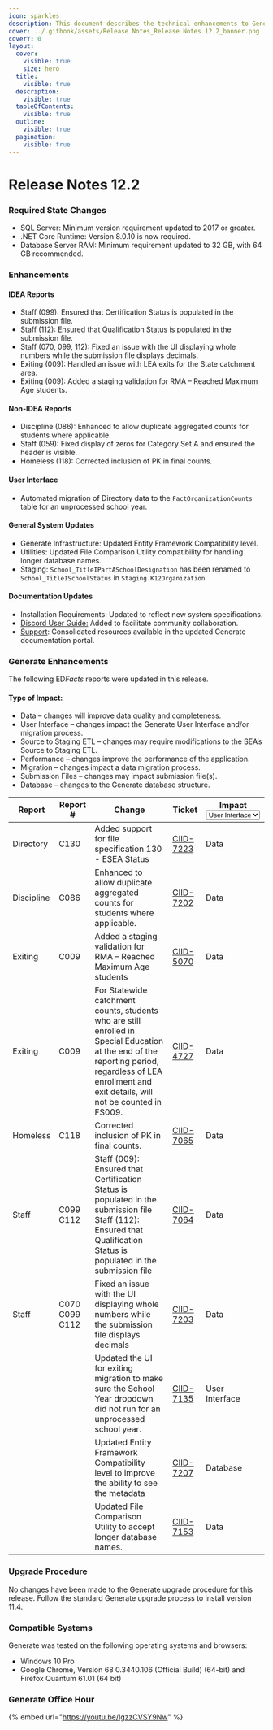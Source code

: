```yaml
---
icon: sparkles
description: This document describes the technical enhancements to Generate version 12.2.
cover: ../.gitbook/assets/Release Notes_Release Notes 12.2_banner.png
coverY: 0
layout:
  cover:
    visible: true
    size: hero
  title:
    visible: true
  description:
    visible: true
  tableOfContents:
    visible: true
  outline:
    visible: true
  pagination:
    visible: true
---
```


# Release Notes 12.2

### Required State Changes

* SQL Server: Minimum version requirement updated to 2017 or greater.
* .NET Core Runtime: Version 8.0.10 is now required.
* Database Server RAM: Minimum requirement updated to 32 GB, with 64 GB recommended.

### Enhancements

#### IDEA Reports

* Staff (099): Ensured that Certification Status is populated in the submission file.
* Staff (112): Ensured that Qualification Status is populated in the submission file.
* Staff (070, 099, 112): Fixed an issue with the UI displaying whole numbers while the submission file displays decimals.
* Exiting (009): Handled an issue with LEA exits for the State catchment area.
* Exiting (009): Added a staging validation for RMA – Reached Maximum Age students.

#### Non-IDEA Reports

* Discipline (086): Enhanced to allow duplicate aggregated counts for students where applicable.
* Staff (059): Fixed display of zeros for Category Set A and ensured the header is visible.
* Homeless (118): Corrected inclusion of PK in final counts.

#### User Interface

* Automated migration of Directory data to the `FactOrganizationCounts` table for an unprocessed school year.

#### General System Updates

* Generate Infrastructure: Updated Entity Framework Compatibility level.
* Utilities: Updated File Comparison Utility compatibility for handling longer database names.
* Staging: `School_TitleIPartASchoolDesignation` has been renamed to `School_TitleISchoolStatus` in `Staging.K12Organization`.

#### Documentation Updates

* Installation Requirements: Updated to reflect new system specifications.
* [Discord User Guide:](../developer-guides/discord-guide.md) Added to facilitate community collaboration.
* [Support](../user-guide/support.md):  Consolidated resources available in the updated Generate documentation portal.

### Generate Enhancements

The following E&#x44;_&#x46;acts_ reports were updated in this release.

#### Type of Impact:

* Data – changes will improve data quality and completeness.
* User Interface – changes impact the Generate User Interface and/or migration process.
* Source to Staging ETL – changes may require modifications to the SEA’s Source to Staging ETL.
* Performance – changes improve the performance of the application.
* Migration – changes impact a data migration process.
* Submission Files – changes may impact submission file(s).
* Database – changes to the Generate database structure.

<table><thead><tr><th>Report</th><th>Report #</th><th>Change</th><th>Ticket</th><th>Impact<select><option value="fnfPJ0nnViwz" label="User Interface" color="blue"></option><option value="jGNrs2rsS31b" label="Data" color="blue"></option><option value="qCAChsN1Kuxq" label="Database" color="blue"></option></select></th></tr></thead><tbody><tr><td>Directory</td><td>C130</td><td>Added support for file specification 130 - ESEA Status</td><td><a href="https://aemcorp.atlassian.net/browse/CIID-7223">CIID-7223</a></td><td><span data-option="jGNrs2rsS31b">Data</span></td></tr><tr><td>Discipline</td><td>C086</td><td>Enhanced to allow duplicate aggregated counts for students where applicable.</td><td><a href="https://aemcorp.atlassian.net/browse/CIID-7202">CIID-7202</a></td><td><span data-option="jGNrs2rsS31b">Data</span></td></tr><tr><td>Exiting</td><td>C009</td><td>Added a staging validation for RMA – Reached Maximum Age students</td><td><a href="https://aemcorp.atlassian.net/browse/CIID-5070">CIID-5070</a></td><td><span data-option="jGNrs2rsS31b">Data</span></td></tr><tr><td>Exiting</td><td>C009</td><td>For Statewide catchment counts, students who are still enrolled in Special Education at the end of the reporting period, regardless of LEA enrollment and exit details, will not be counted in FS009.</td><td><a href="https://aemcorp.atlassian.net/browse/CIID-4727">CIID-4727</a></td><td><span data-option="jGNrs2rsS31b">Data</span></td></tr><tr><td>Homeless</td><td>C118</td><td>Corrected inclusion of PK in final counts.</td><td><a href="https://aemcorp.atlassian.net/browse/CIID-7065">CIID-7065</a></td><td><span data-option="jGNrs2rsS31b">Data</span></td></tr><tr><td>Staff</td><td>C099 C112</td><td>Staff (009): Ensured that Certification Status is populated in the submission file Staff (112): Ensured that Qualification Status is populated in the submission file</td><td><a href="https://aemcorp.atlassian.net/browse/CIID-7064">CIID-7064</a></td><td><span data-option="jGNrs2rsS31b">Data</span></td></tr><tr><td>Staff</td><td>C070 C099 C112</td><td>Fixed an issue with the UI displaying whole numbers while the submission file displays decimals</td><td><a href="https://aemcorp.atlassian.net/browse/CIID-7203">CIID-7203</a></td><td><span data-option="jGNrs2rsS31b">Data</span></td></tr><tr><td></td><td></td><td>Updated the UI for exiting migration to make sure the School Year dropdown did not run for an unprocessed school year.</td><td><a href="https://aemcorp.atlassian.net/browse/CIID-7135">CIID-7135</a></td><td><span data-option="fnfPJ0nnViwz">User Interface</span></td></tr><tr><td></td><td></td><td>Updated Entity Framework Compatibility level to improve the ability to see the metadata</td><td><a href="https://aemcorp.atlassian.net/browse/CIID-7207">CIID-7207</a></td><td><span data-option="qCAChsN1Kuxq">Database</span></td></tr><tr><td></td><td></td><td>Updated File Comparison Utility to accept longer database names.</td><td><a href="https://aemcorp.atlassian.net/browse/CIID-7153">CIID-7153</a></td><td><span data-option="jGNrs2rsS31b">Data</span></td></tr></tbody></table>

### Upgrade Procedure

No changes have been made to the Generate upgrade procedure for this release. Follow the standard Generate upgrade process to install version 11.4.

### Compatible Systems

Generate was tested on the following operating systems and browsers:

* Windows 10 Pro
* Google Chrome, Version 68 0.3440.106 (Official Build) (64-bit) and Firefox Quantum 61.01 (64 bit)

### Generate Office Hour

{% embed url="https://youtu.be/IgzzCVSY9Nw" %}




